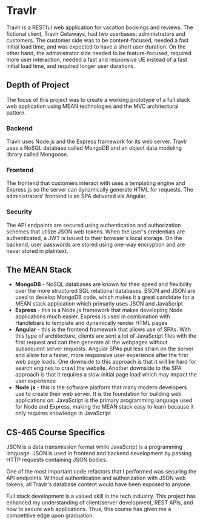 # Travlr

Travlr is a RESTful web application for vacation bookings and reviews. The fictional client, Travlr Getaways, had two userbases: administrators and customers. The customer side was to be content-focused, needed a fast initial load time, and was expected to have a short user duration. On the other hand, the administrator side needed to be feature-focused, required more user interaction, needed a fast and responsive UE instead of a fast initial load time, and required longer user durations.

## Depth of Project

The focus of this project was to create a working prototype of a full stack web application using MEAN technologies and the MVC architectural pattern.

### Backend

Travlr uses Node.js and the Express framework for its web server. Travlr uses a NoSQL database called MongoDB and an object data modeling library called Mongoose.

### Frontend

The frontend that customers interact with uses a templating engine and Express.js so the server can dynamically generate HTML for requests. The administrators' frontend is an SPA delivered via Angular.

### Security

The API endpoints are secured using authentication and authorization schemes that utilize JSON web tokens. When the user's credentials are authenticated, a JWT is issued to their browser's local storage. On the backend, user passwords are stored using one-way encryption and are never stored in plaintext.

## The MEAN Stack

- **MongoDB** - NoSQL databases are known for their speed and flexibility over the more structured SQL relational databases. BSON and JSON are used to develop MongoDB code, which makes it a great candidate for a MEAN stack application which primarily uses JSON and JavaScript
- **Express** - this is a Node.js framework that makes developing Node applications much easier. Express is used in combination with Handlebars to template and dynamically render HTML pages
- **Angular** - this is the frontend framework that allows use of SPAs. With this type of architecture, clients are sent a lot of JavaScript files with the first request and can then generate all the webpages without subsequent server requests. Angular SPAs put less strain on the server and allow for a faster, more responsive user experience after the first web page loads. One downside to this approach is that it will be hard for search engines to crawl the website. Another downside to the SPA approach is that it requires a slow initial page load which may impact the user experience
- **Node.js** - this is the software platform that many modern developers use to create their web server. It is the foundation for building web applications on. JavaScript is the primary programming language used for Node and Express, making the MEAN stack easy to learn because it only requires knowledge in JavaScript

## CS-465 Course Specifics

JSON is a data transmission format while JavaScript is a programming language. JSON is used in frontend and backend development by passing HTTP requests containing JSON bodies.

One of the most important code refactors that I performed was securing the API endpoints. Without authentication and authorization with JSON web tokens, all Travlr's database content would have been exposed to anyone.

Full stack development is a valued skill in the tech industry. This project has enhanced my understanding of client/server development, REST APIs, and how to secure web applications. Thus, this course has given me a competitive edge upon graduation.
